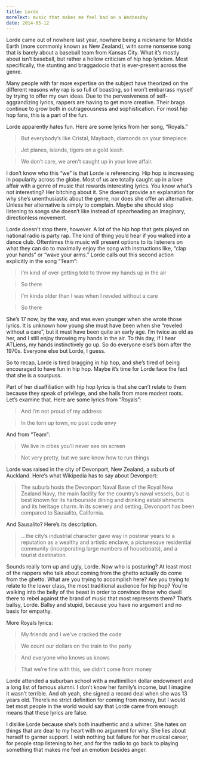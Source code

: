 ```yaml
---
title: Lorde
moreText: music that makes me feel bad on a Wednesday
date: 2014-05-12
---
```

Lorde came out of nowhere last year, nowhere being a nickname for Middle Earth (more commonly known as New Zealand), with some nonsense song that is barely about a baseball team from Kansas City. What it’s mostly about isn’t baseball, but rather a hollow criticism of hip hop lyricism. Most specifically, the stunting and braggadocio that is ever-present across the genre.

Many people with far more expertise on the subject have theorized on the different reasons why rap is so full of boasting, so I won’t embarrass myself by trying to offer my own ideas. Due to the pervasiveness of self-aggrandizing lyrics, rappers are having to get more creative. Their brags continue to grow both in outrageousness and sophistication. For most hip hop fans, this is a part of the fun.

Lorde apparently hates fun. Here are some lyrics from her song, “Royals.”

>But everybody’s like Cristal, Maybach, diamonds on your timepiece.

>Jet planes, islands, tigers on a gold leash.

>We don’t care, we aren’t caught up in your love affair.

I don’t know who this “we” is that Lorde is referencing. Hip hop is increasing in popularity across the globe. Most of us are totally caught up in a love affair with a genre of music that rewards interesting lyrics. You know what’s not interesting? Her bitching about it. She doesn’t provide an explanation for why she’s unenthusiastic about the genre, nor does she offer an alternative. Unless her alternative is simply to complain. Maybe she should stop listening to songs she doesn’t like instead of spearheading an imaginary, directionless movement.

Lorde doesn’t stop there, however. A lot of the hip hop that gets played on national radio is party rap. The kind of thing you’d hear if you walked into a dance club. Oftentimes this music will present options to its listeners on what they can do to maximally enjoy the song with instructions like, “clap your hands” or “wave your arms.” Lorde calls out this second action explicitly in the song “Team”:

>I’m kind of over getting told to throw my hands up in the air

>So there

>I’m kinda older than I was when I reveled without a care

>So there

She’s 17 now, by the way, and was even younger when she wrote those lyrics. It is unknown how young she must have been when she “reveled without a care”, but it must have been quite an early age. I’m twice as old as her, and I still enjoy throwing my hands in the air. To this day, if I hear ATLiens, my hands instinctively go up. So do everyone else’s born after the 1970s. Everyone else but Lorde, I guess.

So to recap, Lorde is tired bragging in hip hop, and she’s tired of being encouraged to have fun in hip hop. Maybe it’s time for Lorde face the fact that she is a sourpuss.

Part of her disaffiliation with hip hop lyrics is that she can’t relate to them because they speak of privilege, and she hails from more modest roots. Let’s examine that. Here are some lyrics from “Royals”:

>And I’m not proud of my address

>In the torn up town, no post code envy

And from “Team”:

>We live in cities you’ll never see on screen

>Not very pretty, but we sure know how to run things

Lorde was raised in the city of Devonport, New Zealand, a suburb of Auckland. Here’s what Wikipedia has to say about Devonport:

>The suburb hosts the Devonport Naval Base of the Royal New Zealand Navy, the main facility for the country’s naval vessels, but is best known for its harbourside dining and drinking establishments and its heritage charm. In its scenery and setting, Devonport has been compared to Sausalito, California.

And Sausalito? Here’s its description.

>…the city’s industrial character gave way in postwar years to a reputation as a wealthy and artistic enclave, a picturesque residential community (incorporating large numbers of houseboats), and a tourist destination.

Sounds really torn up and ugly, Lorde. Now who is posturing? At least most of the rappers who talk about coming from the ghetto actually do come from the ghetto. What are you trying to accomplish here? Are you trying to relate to the lower class, the most traditional audience for hip hop? You’re walking into the belly of the beast in order to convince those who dwell there to rebel against the brand of music that most represents them? That’s ballsy, Lorde. Ballsy and stupid, because you have no argument and no basis for empathy.

More Royals lyrics:

>My friends and I we’ve cracked the code

>We count our dollars on the train to the party

>And everyone who knows us knows

>That we’re fine with this, we didn’t come from money

Lorde attended a suburban school with a multimillion dollar endowment and a long list of famous alumni. I don’t know her family’s income, but I imagine it wasn’t terrible. And oh yeah, she signed a record deal when she was 13 years old. There’s no strict definition for coming from money, but I would bet most people in the world would say that Lorde came from enough means that these lyrics are false.

I dislike Lorde because she’s both inauthentic and a whiner. She hates on things that are dear to my heart with no argument for why. She lies about herself to garner support. I wish nothing but failure for her musical career, for people stop listening to her, and for the radio to go back to playing something that makes me feel an emotion besides anger.